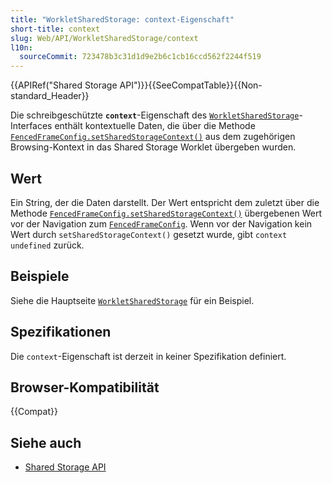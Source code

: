 ```yaml
---
title: "WorkletSharedStorage: context-Eigenschaft"
short-title: context
slug: Web/API/WorkletSharedStorage/context
l10n:
  sourceCommit: 723478b3c31d1d9e2b6c1cb16ccd562f2244f519
---
```


{{APIRef("Shared Storage API")}}{{SeeCompatTable}}{{Non-standard_Header}}

Die schreibgeschützte **`context`**-Eigenschaft des [`WorkletSharedStorage`](/de/docs/Web/API/WorkletSharedStorage)-Interfaces enthält kontextuelle Daten, die über die Methode [`FencedFrameConfig.setSharedStorageContext()`](/de/docs/Web/API/FencedFrameConfig/setSharedStorageContext) aus dem zugehörigen Browsing-Kontext in das Shared Storage Worklet übergeben wurden.

## Wert

Ein String, der die Daten darstellt. Der Wert entspricht dem zuletzt über die Methode [`FencedFrameConfig.setSharedStorageContext()`](/de/docs/Web/API/FencedFrameConfig/setSharedStorageContext) übergebenen Wert vor der Navigation zum [`FencedFrameConfig`](/de/docs/Web/API/FencedFrameConfig). Wenn vor der Navigation kein Wert durch `setSharedStorageContext()` gesetzt wurde, gibt `context` `undefined` zurück.

## Beispiele

Siehe die Hauptseite [`WorkletSharedStorage`](/de/docs/Web/API/WorkletSharedStorage) für ein Beispiel.

## Spezifikationen

Die `context`-Eigenschaft ist derzeit in keiner Spezifikation definiert.

## Browser-Kompatibilität

{{Compat}}

## Siehe auch

- [Shared Storage API](/de/docs/Web/API/Shared_Storage_API)
